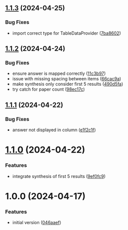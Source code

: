 ## [1.1.3](https://gitlab.com/TIBHannover/orkg/orkg-ask/frontend/compare/v1.1.2...v1.1.3) (2024-04-25)


### Bug Fixes

* import correct type for TableDataProvider ([7ba8602](https://gitlab.com/TIBHannover/orkg/orkg-ask/frontend/commit/7ba8602b01157e9d2cd4cacdf9b57d68b4320628))

## [1.1.2](https://gitlab.com/TIBHannover/orkg/orkg-ask/frontend/compare/v1.1.1...v1.1.2) (2024-04-24)


### Bug Fixes

* ensure answer is mapped correctly ([11c3b97](https://gitlab.com/TIBHannover/orkg/orkg-ask/frontend/commit/11c3b979a622d8cccc6bf4635a57c912dcebdab1))
* issue with missing spacing between items ([66cac9a](https://gitlab.com/TIBHannover/orkg/orkg-ask/frontend/commit/66cac9a58019f8d91b7bc0fbaedd5a07d7324da6))
* make synthesis only consider first 5 results ([490d5fa](https://gitlab.com/TIBHannover/orkg/orkg-ask/frontend/commit/490d5fad9a9ff9aa57ce12bf3f2b69e1b03f8d69))
* try catch for paper count ([98ec17c](https://gitlab.com/TIBHannover/orkg/orkg-ask/frontend/commit/98ec17cfe17f4f79cb8765312be94a9c20fffc87))

## [1.1.1](https://gitlab.com/TIBHannover/orkg/orkg-ask/frontend/compare/v1.1.0...v1.1.1) (2024-04-22)


### Bug Fixes

* answer not displayed in column ([e1f2c1f](https://gitlab.com/TIBHannover/orkg/orkg-ask/frontend/commit/e1f2c1f1726e31efaa8da467ff4671e393100df7))

# [1.1.0](https://gitlab.com/TIBHannover/orkg/orkg-ask/frontend/compare/v1.0.0...v1.1.0) (2024-04-22)


### Features

* integrate synthesis of first 5 results ([9ef0fc9](https://gitlab.com/TIBHannover/orkg/orkg-ask/frontend/commit/9ef0fc95466c2347f0e9a501f54fa9d7dcf5f658))

# 1.0.0 (2024-04-17)


### Features

* initial version ([046aaef](https://gitlab.com/TIBHannover/orkg/orkg-ask/frontend/commit/046aaef3f99f7b402203dfba3049679e197b693e))

